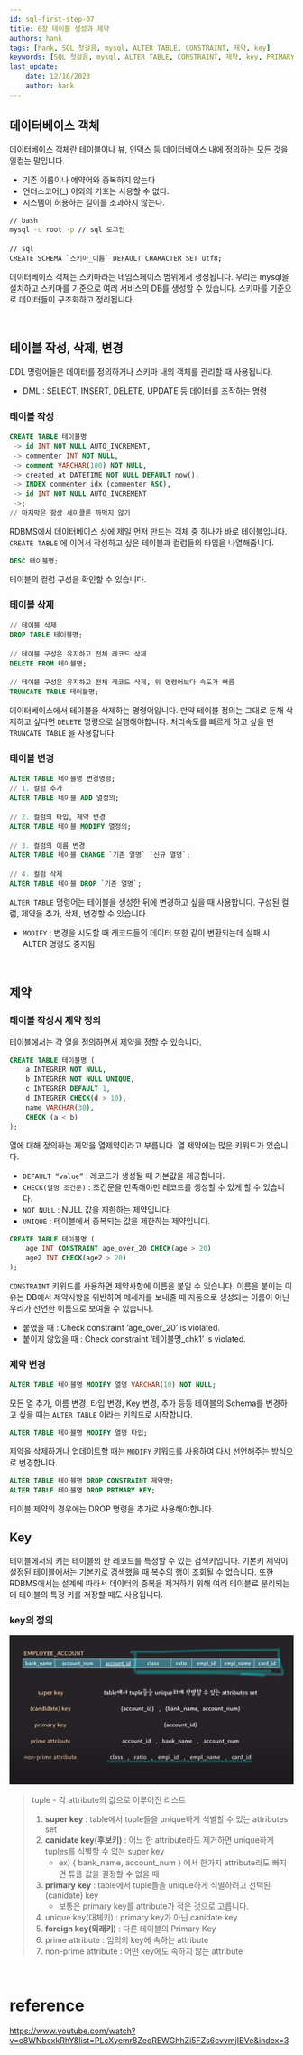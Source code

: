 ```yaml
---
id: sql-first-step-07
title: 6장 테이블 생성과 제약
authors: hank
tags: [hank, SQL 첫걸음, mysql, ALTER TABLE, CONSTRAINT, 제약, key]
keywords: [SQL 첫걸음, mysql, ALTER TABLE, CONSTRAINT, 제약, key, PRIMARY KEY]
last_update:
    date: 12/16/2023
    author: hank
---
```


## 데이터베이스 객체

데이터베이스 객체란 테이블이나 뷰, 인덱스 등 데이터베이스 내에 정의하는 모든 것을 일컫는 말입니다.

-   기존 이름이나 예약어와 중복하지 않는다
-   언더스코어(\_) 이외의 기호는 사용할 수 없다.
-   시스템이 허용하는 길이를 초과하지 않는다.

```bash
// bash
mysql -u root -p // sql 로그인

// sql
CREATE SCHEMA `스키마_이름` DEFAULT CHARACTER SET utf8;
```

데이터베이스 객체는 스키마라는 네임스페이스 범위에서 생성됩니다. 우리는 mysql을 설치하고 스키마를 기준으로 여러 서비스의 DB를 생성할 수 있습니다. 스키마를 기준으로 데이터들이 구조화하고 정리됩니다.
<br/>

<br/>

## 테이블 작성, 삭제, 변경

DDL 명령어들은 데이터를 정의하거나 스키마 내의 객체를 관리할 때 사용됩니다.

-   DML : SELECT, INSERT, DELETE, UPDATE 등 데이터를 조작하는 명령
    <br/>

### 테이블 작성

```sql
CREATE TABLE 테이블명
 -> id INT NOT NULL AUTO_INCREMENT,
 -> commenter INT NOT NULL,
 -> comment VARCHAR(100) NOT NULL,
 -> created_at DATETIME NOT NULL DEFAULT now(),
 -> INDEX commenter_idx (commenter ASC),
 -> id INT NOT NULL AUTO_INCREMENT
 ->;
// 마지막은 항상 세미콜론 까먹지 않기
```

RDBMS에서 데이터베이스 상에 제일 먼저 만드는 객체 중 하나가 바로 테이블입니다. `CREATE TABLE` 에 이어서 작성하고 싶은 테이블과 컬럼들의 타입을 나열해줍니다.

```sql
DESC 테이블명;
```

테이블의 컬럼 구성을 확인할 수 있습니다.
<br/>

### 테이블 삭제

```sql
// 테이블 삭제
DROP TABLE 테이블명;

// 테이블 구성은 유지하고 전체 레코드 삭제
DELETE FROM 테이블명;

// 테이블 구성은 유지하고 전체 레코드 삭제, 위 명령어보다 속도가 빠름
TRUNCATE TABLE 테이블명;
```

데이터베이스에서 테이블을 삭제하는 명령어입니다. 만약 테이블 정의는 그대로 둔채 삭제하고 싶다면 `DELETE` 명령으로 실행해야합니다. 처리속도를 빠르게 하고 싶을 땐 `TRUNCATE TABLE` 을 사용합니다.
<br/>

### 테이블 변경

```sql
ALTER TABLE 테이블명 변경명령;
// 1. 컬럼 추가
ALTER TABLE 테이블 ADD 열정의;

// 2. 컬럼의 타입, 제약 변경
ALTER TABLE 테이블 MODIFY 열정의;

// 3. 컬럼의 이름 변경
ALTER TABLE 테이블 CHANGE `기존 열명` `신규 열명`;

// 4. 컬럼 삭제
ALTER TABLE 테이블 DROP `기존 열명`;
```

`ALTER TABLE` 명령어는 테이블을 생성한 뒤에 변경하고 싶을 때 사용합니다. 구성된 컬럼, 제약을 추가, 삭제, 변경할 수 있습니다.

-   `MODIFY` : 변경을 시도할 때 레코드들의 데이터 또한 같이 변환되는데 실패 시 ALTER 명령도 중지됨
    <br/>

<br/>

## 제약

### 테이블 작성시 제약 정의

테이블에서는 각 열을 정의하면서 제약을 정할 수 있습니다.

```sql
CREATE TABLE 테이블명 (
	a INTEGRER NOT NULL,
	b INTEGRER NOT NULL UNIQUE,
	c INTEGRER DEFAULT 1,
	d INTEGRER CHECK(d > 10),
	name VARCHAR(30),
	CHECK (a < b)
);
```

열에 대해 정의하는 제약을 열제약이라고 부릅니다. 열 제약에는 많은 키워드가 있습니다.

-   `DEFAULT “value”` : 레코드가 생성될 때 기본값을 제공합니다.
-   `CHECK(열명 조건문)` : 조건문을 만족해야만 레코드를 생성할 수 있게 할 수 있습니다.
-   `NOT NULL` : NULL 값을 제한하는 제약입니다.
-   `UNIQUE` : 테이블에서 중복되는 값을 제한하는 제약입니다.

```sql
CREATE TABLE 테이블명 (
	age INT CONSTRAINT age_over_20 CHECK(age > 20)
	age2 INT CHECK(age2 > 20)
);
```

`CONSTRAINT` 키워드를 사용하면 제약사항에 이름을 붙일 수 있습니다. 이름을 붙이는 이유는 DB에서 제약사항을 위반하여 메세지를 보내줄 때 자동으로 생성되는 이름이 아닌 우리가 선언한 이름으로 보여줄 수 있습니다.

-   붙였을 때 : Check constraint ‘age_over_20’ is violated.
-   붙이지 않았을 때 : Check constraint ‘테이블명\_chk1’ is violated.
    <br/>

### 제약 변경

```sql
ALTER TABLE 테이블명 MODIFY 열명 VARCHAR(10) NOT NULL;
```

모든 열 추가, 이름 변경, 타입 변경, Key 변경, 추가 등등 테이블의 Schema를 변경하고 싶을 때는 `ALTER TABLE` 이라는 키워드로 시작합니다.

```sql
ALTER TABLE 테이블명 MODIFY 열명 타입;
```

제약을 삭제하거나 업데이트할 때는 `MODIFY` 키워드를 사용하여 다시 선언해주는 방식으로 변경합니다.

```sql
ALTER TABLE 테이블명 DROP CONSTRAINT 제약명;
ALTER TABLE 테이블명 DROP PRIMARY KEY;
```

테이블 제약의 경우에는 DROP 명령을 추가로 사용해야합니다.
<br/>

## Key

테이블에서의 키는 테이블의 한 레코드를 특정할 수 있는 검색키입니다. 기본키 제약이 설정된 테이블에서는 기본키로 검색했을 때 복수의 행이 조회될 수 없습니다. 또한 RDBMS에서는 설계에 따라서 데이터의 중복을 제거하기 위해 여러 테이블로 분리되는데 테이블의 특정 키를 저장할 때도 사용됩니다.

### key의 정의

![sql-first-step-25](../img/sql-first-step-25.png)

> tuple - 각 attribute의 값으로 이루어진 리스트
>
> 1. **super key** : table에서 tuple들을 unique하게 식별할 수 있는 attributes set
> 2. **canidate key(후보키)** : 어느 한 attribute라도 제거하면 unique하게 tuples를 식별할 수 없는 super key
>     - ex) \{ bank_name, account_num \} 에서 한가지 attribute라도 빠지면 튜플 값을 결정할 수 없을 때
> 3. **primary key** : table에서 tuple들을 unique하게 식별하려고 선택된 (canidate) key
>     - 보통은 primary key를 attribute가 적은 것으로 고릅니다.
> 4. unique key(대체키) : primary key가 아닌 canidate key
> 5. **foreign key(외래키)** : 다른 테이블의 Primary Key
> 6. prime attribute : 임의의 key에 속하는 attribute
> 7. non-prime attribute : 어떤 key에도 속하지 않는 attribute

<br/>

# reference

https://www.youtube.com/watch?v=c8WNbcxkRhY&list=PLcXyemr8ZeoREWGhhZi5FZs6cvymjIBVe&index=3
